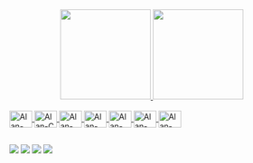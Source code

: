 ## 
<div align="center">
  <a href="https://github.com/alanadson">
  <img height="160em" src="https://github-readme-stats.vercel.app/api?username=alanadson&show_icons=true&theme=dark&include_all_commits=true&count_private=true"/>
  <img height="160em" src="https://github-readme-stats.vercel.app/api/top-langs/?username=alanadson&layout=compact&langs_count=7&theme=dark"/>
</div>
<div style="display: inline_block"><br>
  <img align="center" alt="Alan-PY" height="30" width="40" src="https://cdn.jsdelivr.net/gh/devicons/devicon/icons/python/python-original.svg">
  <img align="center" alt="Alan-C" height="30" width="40" src="https://cdn.jsdelivr.net/gh/devicons/devicon/icons/c/c-original.svg">
  <img align="center" alt="Alan-Html5" height="30" width="40" src="https://cdn.jsdelivr.net/gh/devicons/devicon/icons/html5/html5-original.svg">
  <img align="center" alt="Alan-Css3" height="30" width="40" src="https://cdn.jsdelivr.net/gh/devicons/devicon/icons/css3/css3-original.svg">
  <img align="center" alt="Alan-NodeJS" height="30" width="40" src="https://cdn.jsdelivr.net/gh/devicons/devicon/icons/nodejs/nodejs-original.svg">
  <img align="center" alt="Alan-MySql" height="30" width="40" src="https://cdn.jsdelivr.net/gh/devicons/devicon/icons/mysql/mysql-original.svg">
  <img align="center" alt="Alan-JS" height="30" width="40" src="https://cdn.jsdelivr.net/gh/devicons/devicon/icons/javascript/javascript-original.svg">
</div>
  
  ##
 
<div> 
  <a href="https://www.instagram.com/soualanadson/" target="_blank"><img src="https://img.shields.io/badge/-Instagram-%23E4405F?style=for-the-badge&logo=instagram&logoColor=white" target="_blank"></a>
 	<a href="https://www.twitch.tv/yhuv" target="_blank"><img src="https://img.shields.io/badge/Twitch-9146FF?style=for-the-badge&logo=twitch&logoColor=white" target="_blank"></a>
 </a> 
  <a href = "mailto:aalanadson@gmail.com"><img src="https://img.shields.io/badge/-Gmail-%23333?style=for-the-badge&logo=gmail&logoColor=white" target="_blank"></a>
  <a href="https://www.linkedin.com/in/alan-adson-araujo-ramos-filho-709ab11a5/" target="_blank"><img src="https://img.shields.io/badge/-LinkedIn-%230077B5?style=for-the-badge&logo=linkedin&logoColor=white" target="_blank"></a> 
 
